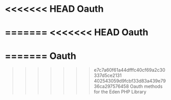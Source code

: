 <<<<<<< HEAD
Oauth
=======

=======
<<<<<<< HEAD
Oauth
=======

=======
Oauth
=======

>>>>>>> e7c7a60f61a44dfffc40cf69a2c30337d5ce2131
>>>>>>> 402543059d9fcbf33d83a439e7936ca297576458
Oauth methods for the Eden PHP Library